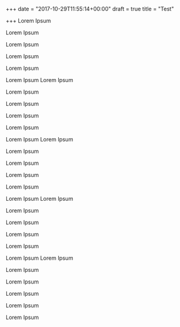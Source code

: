+++
date = "2017-10-29T11:55:14+00:00"
draft = true
title = "Test"

+++
Lorem Ipsum 

Lorem Ipsum 

Lorem Ipsum 

Lorem Ipsum 

Lorem Ipsum 

Lorem Ipsum Lorem Ipsum 

Lorem Ipsum 

Lorem Ipsum 

Lorem Ipsum 

Lorem Ipsum 

Lorem Ipsum Lorem Ipsum 

Lorem Ipsum 

Lorem Ipsum 

Lorem Ipsum 

Lorem Ipsum 

Lorem Ipsum Lorem Ipsum 

Lorem Ipsum 

Lorem Ipsum 

Lorem Ipsum 

Lorem Ipsum 

Lorem Ipsum Lorem Ipsum 

Lorem Ipsum 

Lorem Ipsum 

Lorem Ipsum 

Lorem Ipsum 

Lorem Ipsum 